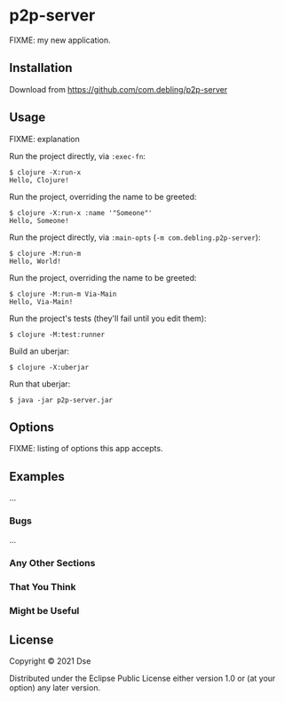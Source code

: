 # p2p-server

FIXME: my new application.

## Installation

Download from https://github.com/com.debling/p2p-server

## Usage

FIXME: explanation

Run the project directly, via `:exec-fn`:

    $ clojure -X:run-x
    Hello, Clojure!

Run the project, overriding the name to be greeted:

    $ clojure -X:run-x :name '"Someone"'
    Hello, Someone!

Run the project directly, via `:main-opts` (`-m com.debling.p2p-server`):

    $ clojure -M:run-m
    Hello, World!

Run the project, overriding the name to be greeted:

    $ clojure -M:run-m Via-Main
    Hello, Via-Main!

Run the project's tests (they'll fail until you edit them):

    $ clojure -M:test:runner

Build an uberjar:

    $ clojure -X:uberjar

Run that uberjar:

    $ java -jar p2p-server.jar

## Options

FIXME: listing of options this app accepts.

## Examples

...

### Bugs

...

### Any Other Sections
### That You Think
### Might be Useful

## License

Copyright © 2021 Dse

Distributed under the Eclipse Public License either version 1.0 or (at
your option) any later version.
